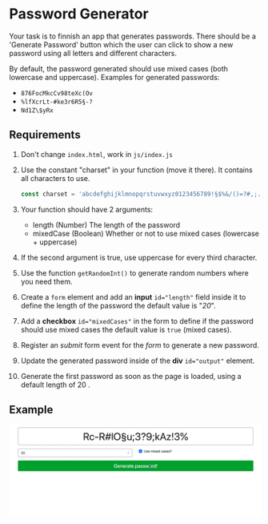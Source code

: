 # Password Generator

Your task is to finnish an app that generates passwords. There should be a 'Generate Password' button which the user can click to show a new password using all letters and different characters.

By default, the password generated should use mixed cases (both lowercase and uppercase). Examples for generated passwords:
 - `876FocMkcCv98teXc(Ov`
 - `%lfXcrLt-#ke3r6R5§-?`
 - `Nd1Z\$yRx`

## Requirements

1. Don't change `index.html`, work in `js/index.js`

2. Use the constant "charset" in your function (move it there). It contains all characters to use.

   ```javascript
   const charset = 'abcdefghijklmnopqrstuvwxyz0123456789!§$%&/()=?#,;.:_';
   ```

3. Your function should have 2 arguments:

   - length (Number) The length of the password
   - mixedCase (Boolean) Whether or not to use mixed cases (lowercase + uppercase)

4. If the second argument is true, use uppercase for every third character.

5. Use the function `getRandomInt()` to generate random numbers where you need them.

6. Create a `form` element and add an **input** `id="length"` field inside it to define the length of the password the default value is "*20*".

7. Add a **checkbox** `id="mixedCases"` in the form to define if the password should use mixed cases the default value is `true` (mixed cases).

8. Register an *submit* form event for the *form* to generate a new password.

9. Update the generated password inside of the **div** `id="output"` element.

10. Generate the first password as soon as the page is loaded, using a default length of 20 .

## Example

   ![](demo.gif)
